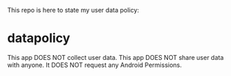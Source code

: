 This repo is here to state my user data policy:

# datapolicy
This app DOES NOT collect user data.
This app DOES NOT share user data with anyone.
It DOES NOT request any Android Permissions.
